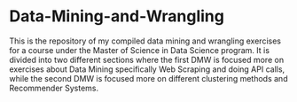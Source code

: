 # Data-Mining-and-Wrangling

This is the repository of my compiled data mining and wrangling exercises for a course under the Master of Science in Data Science program. It is divided into two different sections where the first DMW is focused more on exercises about Data Mining specifically Web Scraping and doing API calls, while the second DMW is focused more on different clustering methods and Recommender Systems.

